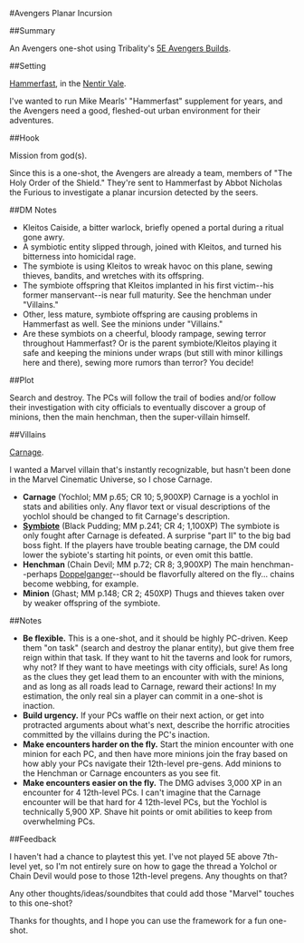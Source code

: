 ﻿#Avengers Planar Incursion

##Summary

An Avengers one-shot using Tribality's [5E Avengers Builds](http://tribality.com/2015/05/03/avengers-assemble-character-builds-for-dd-5e).

##Setting

[Hammerfast](http://nentirvale.wikidot.com/hammerfast), in the [Nentir Vale](http://nentirvale.wikidot.com/setting).

I've wanted to run Mike Mearls' "Hammerfast" supplement for years, and the Avengers need a good, fleshed-out urban environment for their adventures.

##Hook

Mission from god(s).

Since this is a one-shot, the Avengers are already a team, members of "The Holy Order of the Shield." They're sent to Hammerfast by Abbot Nicholas the Furious to investigate a planar incursion detected by the seers.

##DM Notes

* Kleitos Caiside, a bitter warlock, briefly opened a portal during a ritual gone awry.
* A symbiotic entity slipped through, joined with Kleitos, and turned his bitterness into homicidal rage.
* The symbiote is using Kleitos to wreak havoc on this plane, sewing thieves, bandits, and wretches with its offspring.
* The symbiote offspring that Kleitos implanted in his first victim--his former manservant--is near full maturity. See the henchman under "Villains."
* Other, less mature, symbiote offspring are causing problems in Hammerfast as well. See the minions under "Villains."
* Are these symbiots on a cheerful, bloody rampage, sewing terror throughout Hammerfast? Or is the parent symbiote/Kleitos playing it safe and keeping the minions under wraps (but still with minor killings here and there), sewing more rumors than terror? You decide!

##Plot

Search and destroy.
The PCs will follow the trail of bodies and/or follow their investigation with city officials to eventually discover a group of minions, then the main henchman, then the super-villain himself.

##Villains

[Carnage](https://en.wikipedia.org/wiki/Carnage_\(comics\)).

I wanted a Marvel villain that's instantly recognizable, but hasn't been done in the Marvel Cinematic Universe, so I chose Carnage.

* **Carnage** (Yochlol; MM p.65; CR 10; 5,900XP) Carnage is a yochlol in stats and abilities only. Any flavor text or visual descriptions of the yochlol should be changed to fit Carnage's description.
* **[Symbiote](https://en.wikipedia.org/wiki/Symbiote_\(comics\))** (Black Pudding; MM p.241; CR 4; 1,100XP) The symbiote is only fought after Carnage is defeated. A surprise "part II" to the big bad boss fight. If the players have trouble beating carnage, the DM could lower the sybiote's starting hit points, or even omit this battle.
* **Henchman** (Chain Devil; MM p.72; CR 8; 3,900XP) The main henchman--perhaps [Doppelganger](https://en.wikipedia.org/wiki/Doppelganger_\(comics\))--should be flavorfully altered on the fly... chains become webbing, for example.
* **Minion** (Ghast; MM p.148; CR 2; 450XP) Thugs and thieves taken over by weaker offspring of the symbiote.

##Notes

* **Be flexible.** This is a one-shot, and it should be highly PC-driven. Keep them "on task" (search and destroy the planar entity), but give them free reign within that task. If they want to hit the taverns and look for rumors, why not? If they want to have meetings with city officials, sure! As long as the clues they get lead them to an encounter with with the minions, and as long as all roads lead to Carnage, reward their actions! In my estimation, the only real sin a player can commit in a one-shot is inaction.
* **Build urgency.** If your PCs waffle on their next action, or get into protracted arguments about what's next, describe the horrific atrocities committed by the villains during the PC's inaction.
* **Make encounters harder on the fly.** Start the minion encounter with one minion for each PC, and then have more minions join the fray based on how ably your PCs navigate their 12th-level pre-gens. Add minions to the Henchman or Carnage encounters as you see fit.
* **Make encounters easier on the fly.** The DMG advises 3,000 XP in an encounter for 4 12th-level PCs. I can't imagine that the Carnage encounter will be that hard for 4 12th-level PCs, but the Yochlol is technically 5,900 XP. Shave hit points or omit abilities to keep from overwhelming PCs.

##Feedback

I haven't had a chance to playtest this yet. I've not played 5E above 7th-level yet, so I'm not entirely sure on how to gage the thread a Yolchol or Chain Devil would pose to those 12th-level pregens. Any thoughts on that?

Any other thoughts/ideas/soundbites that could add those "Marvel" touches to this one-shot?

Thanks for thoughts, and I hope you can use the framework for a fun one-shot.